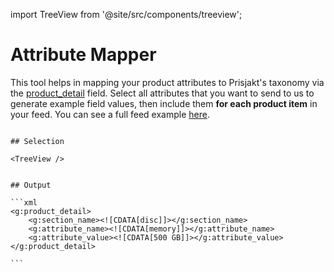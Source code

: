 import TreeView from '@site/src/components/treeview';


# Attribute Mapper

This tool helps in mapping your product attributes to Prisjakt's taxonomy via the [product_detail](/feeds/product/fields/product_detail.md) field. Select all attributes that you want to send to us to generate example field values, then include them **for each product item** in your feed. You can see a full feed example [here](/feeds/product/formats/prisjakt_manufacturer_xml/index.md#full).

 <div class="row">
  <div class="column">
  
    ## Selection

    <TreeView />

  </div>
    
  <div class="column">
  
    ## Output

    ```xml
    <g:product_detail>
        <g:section_name><![CDATA[disc]]></g:section_name>
        <g:attribute_name><![CDATA[memory]]></g:attribute_name>
        <g:attribute_value><![CDATA[500 GB]]></g:attribute_value>
    </g:product_detail>

    ```

  </div>
</div>